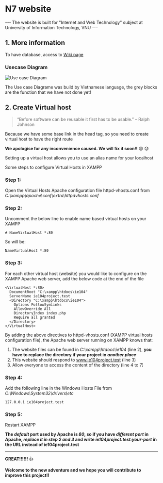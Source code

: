 # N7 website
--- The website is built for "Internet and Web Technology" subject at University of Information Technology, VNU ---

## 1. More information
To have database, access to [Wiki page](https://github.com/ylan2000/ie104/wiki/Database-ie104-project)  
### Usecase Diagram
![Use case Diagram](https://user-images.githubusercontent.com/53938599/103502329-77a64600-4e83-11eb-94a1-6b0c1063a73e.png)

The Use case Diagrame was build by Vietnamese language, the grey blocks are the function that we have not done yet!

## 2. Create Virtual host 
> “Before software can be reusable it first has to be usable.” – Ralph Johnson

Because we have some base link in the head tag, so you need to create virtual host to have the right route

**We apologise for any inconvenience caused. We will fix it soon!!** :sweat: :sweat:

Setting up a virtual host allows you to use an alias name for your localhost

Some steps to configure Virtual Hosts in XAMPP
### Step 1:
Open the Virtual Hosts Apache configuration file httpd-vhosts.conf from _C:\xampp\apache\conf\extra\httpdvhosts.conf_
### Step 2:
Uncomment the below  line to enable name based virtual hosts on your XAMPP
```
# NameVirtualHost *:80
```
So will be:

```
NameVirtualHost *:80
```
### Step 3:
For each other virtual host (website) you would like to configure on the XAMPP Apache web server, add the below code at the end of the file
```
<VirtualHost *:80>
  DocumentRoot "C:\xampp\htdocs\ie104"
  ServerName ie104project.test
  <Directory "C:\xampp\htdocs\ie104">
    Options FollowSymLinks
    AllowOverride All
    DirectoryIndex index.php
    Require all granted
  </Directory>
</VirtualHost>
```
By adding the above directives to httpd-vhosts.conf (XAMPP virtual hosts configuration file), the Apache web server running on XAMPP knows that:
1. The website files can be found in _C:\xampp\htdocs\ie104_ (line 2), **you have to replace the directory if your project in _another place_**
2. This website should respond to www.ie104project.test (line 3)
3. Allow everyone to access the content of the directory (line 4 to 7)
### Step 4:
Add the following line in the Windows Hosts File from _C:\Windows\System32\drivers\etc_
```
127.0.0.1 ie104project.test
```
### Step 5:
Restart XAMPP

**The _default_ port used by Apache is _80_, so if you have _different port_ in Apache, _replace it in step 2 and 3_ and write _ie104project.test:your-port_ in the URL instead of ie104project.test**

---

**GREAT!!!!!!** :+1:

**Welcome to the new adventure and we hope you will contribute to improve this project!!**
